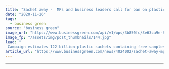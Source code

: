 ```yaml
---
title: "Sachet away -  MPs and business leaders call for ban on plastic sample sachets"
date: "2020-11-26"
tags: 
  - business green
source: "business green"
image_url: "https://www.businessgreen.com/api/v1/wps/3b850fc/3e63ca9e-8aae-43c3-a1ea-21a0a1b9a3e8/2/sachet-iStock-1177145043-185x114.jpg"
image_fp: "/assets/img/post_thumbnails/144.jpg"
lead: "
 Campaign estimates 122 billion plastic sachets containing free samples of perfumes, skincare, and other products are produced each year ..."
article_url: "https://www.businessgreen.com/news/4024002/sachet-away-mps-business-leaders-ban-plastic-sample-sachets"
---
```


---
